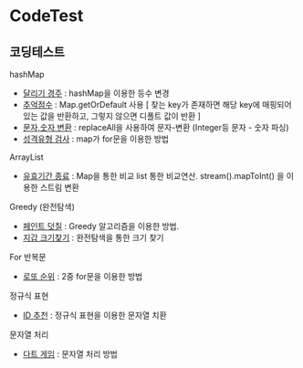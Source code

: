 # CodeTest

## 코딩테스트

hashMap

- [달리기 경주](./프로그래머스/Level01/Running_race.java) : hashMap을 이용한 등수 변경
- [추억점수](./프로그래머스/Level01/Memories_score.java) : Map.getOrDefault 사용 [
  찾는 key가 존재하면 해당 key에 매핑되어 있는 값을 반환하고, 그렇지 않으면 디폴트 값이 반환
  ]
- [문자,숫자 변환](./프로그래머스/Level01/Change_text.java) : replaceAll을 사용하여 문자-변환 (Integer등 문자 - 숫자 파싱)
- [성격유형 검사](./프로그래머스/Level01/Personality_test.java) : map가 for문을 이용한 방법

ArrayList

- [유효기간 종료](./프로그래머스/Level01/Valid_time.java) : Map을 통한 비교 list 통한 비교연산. stream().mapToInt() 을 이용한 스트림 변환

Greedy (완전탐색)

- [페인트 덧칠](./프로그래머스/Level01/Paint_over.java) : Greedy 알고리즘을 이용한 방법.
- [지갑 크기찾기](./프로그래머스/Level01/Full_search.java) : 완전탐색을 통한 크기 찾기

For 반복문

- [로또 순위](./프로그래머스/Level01/Lotto_rankings.java) : 2중 for문을 이용한 방법

정규식 표현

- [ID 추천](./프로그래머스/Level01/ID_recommendation.java) : 정규식 표현을 이용한 문자열 치환

문자열 처리

- [다트 게임](./프로그래머스/Level01/Game_star.java) : 문자열 처리 방법
